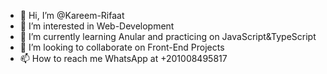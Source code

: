 - 👋 Hi, I’m @Kareem-Rifaat
- 👀 I’m interested in Web-Development
- 🌱 I’m currently learning Anular and practicing on JavaScript&TypeScript
- 💞️ I’m looking to collaborate on Front-End Projects
- 📫 How to reach me WhatsApp at +201008495817 

<!---
Kareem-Rifaat/Kareem-Rifaat is a ✨ special ✨ repository because its `README.md` (this file) appears on your GitHub profile.
You can click the Preview link to take a look at your changes.
--->
